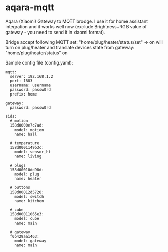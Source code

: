 # aqara-mqtt
Aqara (Xiaomi) Gateway to MQTT brodge. 
I use it for home assistant integration and it works well now (exclude Brightness+RGB value of gateway - you need to send it in xiaomi format).

Bridge accept following MQTT set:
"home/plug/heater/status/set" -> on will turn on plug/heater
and translate devices state from gateway:
"home/plug/heater/status" on

Sample config file (config.yaml):
```
mqtt:
  server: 192.168.1.2
  port: 1883
  username: username
  password: passw0rd
  prefix: home

gateway:
  password: passw0rd

sids:
  # motion
  158d0000e7c7ad:
    model: motion
    name: hall

  # temperature
  158d0001149b3c: 
    model: sensor_ht
    name: living

  # plugs
  158d00010dd98d: 
    model: plug
    name: heater

  # buttons
  158d00012d5720: 
    model: switch
    name: kitchen

  # cube
  158d00011065e3: 
    model: cube
    name: main

  # gateway
  f0b429aa1463: 
    model: gateway
    name: main
```
